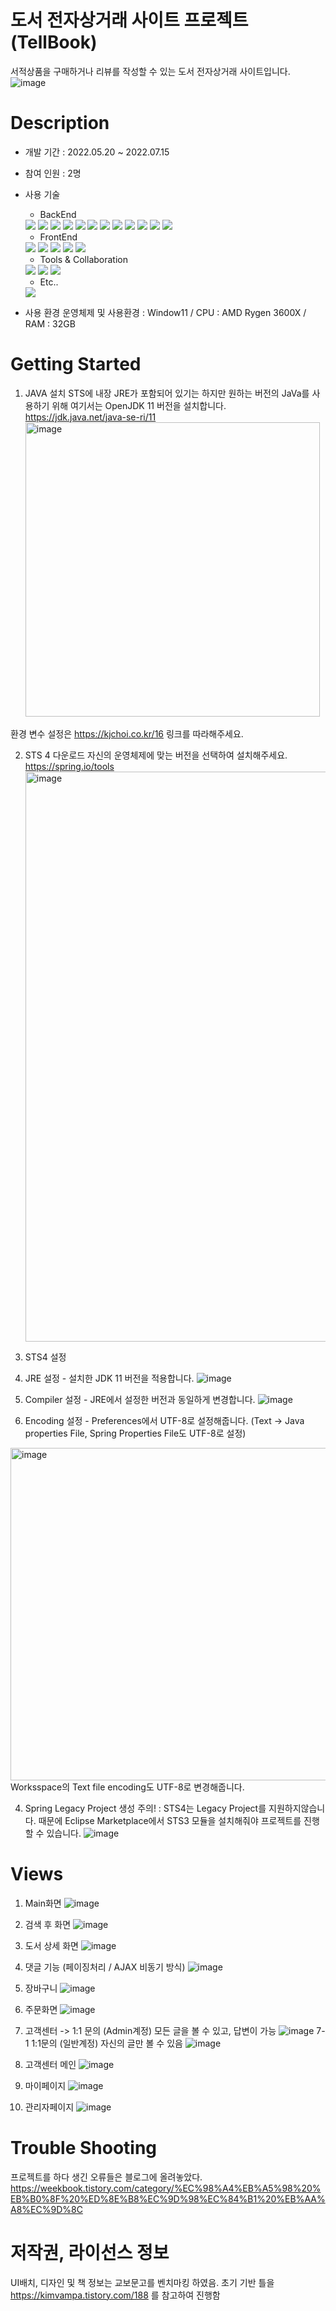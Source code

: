 # 도서 전자상거래 사이트 프로젝트 (TellBook)
서적상품을 구매하거나 리뷰를 작성할 수 있는 도서 전자상거래 사이트입니다.
![image](https://user-images.githubusercontent.com/67256177/179124920-bbb7fd7c-4c63-4c6a-9f18-210b3ffef37a.png)

# Description
 - 개발 기간 : 2022.05.20 ~ 2022.07.15
 - 참여 인원 : 2명
 - 사용 기술
    - BackEnd
    <img src="https://img.shields.io/badge/Spring-6DB33F?style=for-the-badge&logo=Spring&logoColor=white">
    <img src="https://img.shields.io/badge/Java-FF7800?style=for-the-badge&logo=Java&logoColor=white">
    <img src="https://img.shields.io/badge/Spring Security-6DB33F?style=for-the-badge&logo=Spring Security&logoColor=white">
    <img src="https://img.shields.io/badge/Oracle-F80000?style=for-the-badge&logo=Oracle&logoColor=white">
    <img src="https://img.shields.io/badge/Apache Maven-C71A36?style=for-the-badge&logo=Apache Maven&logoColor=white">
    <img src="https://img.shields.io/badge/Apache Maven-C71A36?style=for-the-badge&logo=Apache Maven&logoColor=white">
    <img src="https://img.shields.io/badge/Apache Tomcat-F8DC75?style=for-the-badge&logo=Apache Tomcat&logoColor=white">
    <img src="https://img.shields.io/badge/JUnit5-25A162?style=for-the-badge&logo=JUnit5&logoColor=white">
    <img src="https://img.shields.io/badge/JSON-000000?style=for-the-badge&logo=JSON&logoColor=white">
    <img src="https://img.shields.io/badge/MVC Pattern-2C2255?style=for-the-badge&logo=MVC Pattern&logoColor=white">
    <img src="https://img.shields.io/badge/Mybatis-000000?style=for-the-badge&logo=Mybatis&logoColor=white">
    <img src="https://img.shields.io/badge/Ajax-1572B6?style=for-the-badge&logo=Ajax&logoColor=white">
    
    - FrontEnd
    <img src="https://img.shields.io/badge/jQuery-0769AD?style=for-the-badge&logo=jQuery&logoColor=white">
    <img src="https://img.shields.io/badge/JavaScript-F7DF1E?style=for-the-badge&logo=JavaScript&logoColor=white">
    <img src="https://img.shields.io/badge/Bootstrap-7952B3?style=for-the-badge&logo=Bootstrap&logoColor=white">
    <img src="https://img.shields.io/badge/HTML5-E34F26?style=for-the-badge&logo=HTML5&logoColor=white">
    <img src="https://img.shields.io/badge/CSS3-1572B6?style=for-the-badge&logo=CSS3&logoColor=white">
    
    - Tools & Collaboration
    <img src="https://img.shields.io/badge/Git-F05032?style=for-the-badge&logo=Git&logoColor=white">
    <img src="https://img.shields.io/badge/GitHub-181717?style=for-the-badge&logo=GitHub&logoColor=white">
    <img src="https://img.shields.io/badge/STS4-2C2255?style=for-the-badge&logo=STS4&logoColor=white">
    
    - Etc..
    <img src="https://img.shields.io/badge/Gmail-EA4335?style=for-the-badge&logo=Gmail&logoColor=white">
    
  - 사용 환경
    운영체제 및 사용환경 : Window11 / CPU : AMD Rygen 3600X / RAM : 32GB 
    

# Getting Started
 1. JAVA 설치
  STS에 내장 JRE가 포함되어 있기는 하지만 원하는 버전의 JaVa를 사용하기 위해 여기서는 OpenJDK 11 버전을 설치합니다.
  https://jdk.java.net/java-se-ri/11
    <img width="471" alt="image" src="https://user-images.githubusercontent.com/67256177/179122447-1b3a5cbe-f37a-419a-b636-6b1e527c48c0.png">

  환경 변수 설정은 https://kjchoi.co.kr/16 링크를 따라해주세요.
  
2. STS 4 다운로드
 자신의 운영체제에 맞는 버전을 선택하여 설치해주세요.
 https://spring.io/tools
   <img width="912" alt="image" src="https://user-images.githubusercontent.com/67256177/179122405-faa47a22-e6cd-4394-92dd-8cc853a8cc02.png">

3. STS4 설정
 1. JRE 설정 - 설치한 JDK 11 버전을 적용합니다.
   ![image](https://user-images.githubusercontent.com/67256177/179122703-ed276e17-e8d4-4627-943a-d87c774eca58.png)
 
 2. Compiler 설정 - JRE에서 설정한 버전과 동일하게 변경합니다.
   ![image](https://user-images.githubusercontent.com/67256177/179123074-451a5bb9-669d-455a-9861-851690036740.png)

 3. Encoding 설정 - Preferences에서 UTF-8로 설정해줍니다. (Text -> Java properties File, Spring Properties File도 UTF-8로 설정)
   <img width="532" alt="image" src="https://user-images.githubusercontent.com/67256177/179123406-bf3ac409-cc5c-4d64-bed9-3dcdc65c2731.png">
 Worksspace의 Text file encoding도 UTF-8로 변경해줍니다.
 
 4. Spring Legacy Project 생성
  주의! : STS4는 Legacy Project를 지원하지않습니다. 때문에 Eclipse Marketplace에서 STS3 모듈을 설치해줘야 프로젝트를 진행할 수 있습니다.
   ![image](https://user-images.githubusercontent.com/67256177/179123742-89202b75-24da-479b-9854-dd80d7bfa71b.png)

 
# Views
1. Main화면
![image](https://user-images.githubusercontent.com/67256177/179126250-464387f6-1860-464f-8aef-49ade2e27d61.png)

2. 검색 후 화면
![image](https://user-images.githubusercontent.com/67256177/179126393-aa0d4f64-3542-4ac7-979f-6b2ab53958d7.png)

3. 도서 상세 화면
![image](https://user-images.githubusercontent.com/67256177/179126451-53f54070-79be-4768-a501-05f946d3236f.png)

4. 댓글 기능 (페이징처리 / AJAX 비동기 방식)
![image](https://user-images.githubusercontent.com/67256177/179126531-d08649f2-98e5-49d8-8dcd-67dd4f34dc8e.png)

5. 장바구니
![image](https://user-images.githubusercontent.com/67256177/179126606-295d5bc9-b79b-48d9-ad68-8c8921e6484f.png)

6. 주문화면
![image](https://user-images.githubusercontent.com/67256177/179126794-54ba8593-9304-423f-b817-283cdbc16512.png)

7. 고객센터 -> 1:1 문의 (Admin계정) 모든 글을 볼 수 있고, 답변이 가능
![image](https://user-images.githubusercontent.com/67256177/179127519-55d9ed8f-94b7-4304-8c05-b94e35af8272.png)
 7-1 1:1문의 (일반계정) 자신의 글만 볼 수 있음
 ![image](https://user-images.githubusercontent.com/67256177/179127644-c28e6c80-a451-4aea-a44c-b37308f8e92a.png)

8. 고객센터 메인
![image](https://user-images.githubusercontent.com/67256177/179127754-daebe069-acd4-4326-b888-278f8387f085.png)

9. 마이페이지
![image](https://user-images.githubusercontent.com/67256177/179127820-d9ef640f-4cd5-4219-83cf-ac3582af6297.png)

10. 관리자페이지
![image](https://user-images.githubusercontent.com/67256177/179127925-886bdef0-927e-42c7-870d-6b258fe58252.png)

# Trouble Shooting
프로젝트를 하다 생긴 오류들은 블로그에 올려놓았다.
https://weekbook.tistory.com/category/%EC%98%A4%EB%A5%98%20%EB%B0%8F%20%ED%8E%B8%EC%9D%98%EC%84%B1%20%EB%AA%A8%EC%9D%8C

# 저작권, 라이선스 정보
UI배치, 디자인 및 책 정보는 교보문고를 벤치마킹 하였음.
초기 기반 틀을 https://kimvampa.tistory.com/188 를 참고하여 진행함
    
